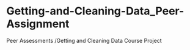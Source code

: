 # Getting-and-Cleaning-Data_Peer-Assignment
Peer Assessments /Getting and Cleaning Data Course Project
